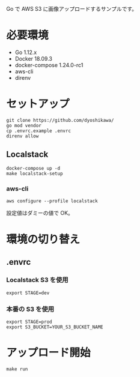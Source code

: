 Go で AWS S3 に画像アップロードするサンプルです。

# 必要環境

- Go 1.12.x
- Docker 18.09.3
- docker-compose 1.24.0-rc1
- aws-cli
- direnv

# セットアップ

```
git clone https://github.com/dyoshikawa/
go mod vendor
cp .envrc.example .envrc
direnv allow
```

## Localstack

```
docker-compose up -d
make localstack-setup
```

### aws-cli

```
aws configure --profile localstack
```

設定値はダミーの値で OK。

# 環境の切り替え

## .envrc

### Localstack S3 を使用

```
export STAGE=dev
```

### 本番の S3 を使用

```
export STAGE=prod
export S3_BUCKET=YOUR_S3_BUCKET_NAME
```

# アップロード開始

```
make run
```
